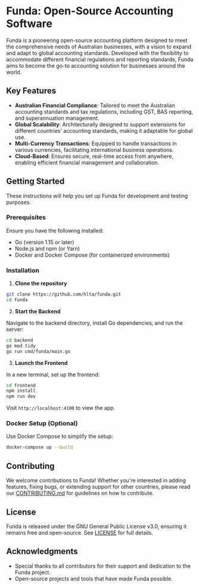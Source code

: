 # Funda: Open-Source Accounting Software

Funda is a pioneering open-source accounting platform designed to meet the comprehensive needs of Australian businesses, with a vision to expand and adapt to global accounting standards. Developed with the flexibility to accommodate different financial regulations and reporting standards, Funda aims to become the go-to accounting solution for businesses around the world.

## Key Features

- **Australian Financial Compliance**: Tailored to meet the Australian accounting standards and tax regulations, including GST, BAS reporting, and superannuation management.
- **Global Scalability**: Architecturally designed to support extensions for different countries' accounting standards, making it adaptable for global use.
- **Multi-Currency Transactions**: Equipped to handle transactions in various currencies, facilitating international business operations.
- **Cloud-Based**: Ensures secure, real-time access from anywhere, enabling efficient financial management and collaboration.

## Getting Started

These instructions will help you set up Funda for development and testing purposes.

### Prerequisites

Ensure you have the following installed:

- Go (version 1.15 or later)
- Node.js and npm (or Yarn)
- Docker and Docker Compose (for containerized environments)

### Installation

1. **Clone the repository**

```bash
git clone https://github.com/hlta/funda.git
cd funda
```

2. **Start the Backend**

Navigate to the backend directory, install Go dependencies, and run the server:

```bash
cd backend
go mod tidy
go run cmd/funda/main.go
```

3. **Launch the Frontend**

In a new terminal, set up the frontend:

```bash
cd frontend
npm install
npm run dev
```

Visit `http://localhost:4100` to view the app.

### Docker Setup (Optional)

Use Docker Compose to simplify the setup:

```bash
docker-compose up --build
```

## Contributing

We welcome contributions to Funda! Whether you're interested in adding features, fixing bugs, or extending support for other countries, please read our [CONTRIBUTING.md](CONTRIBUTING.md) for guidelines on how to contribute.

## License

Funda is released under the GNU General Public License v3.0, ensuring it remains free and open-source. See [LICENSE](LICENSE) for full details.

## Acknowledgments

- Special thanks to all contributors for their support and dedication to the Funda project.
- Open-source projects and tools that have made Funda possible.
```
